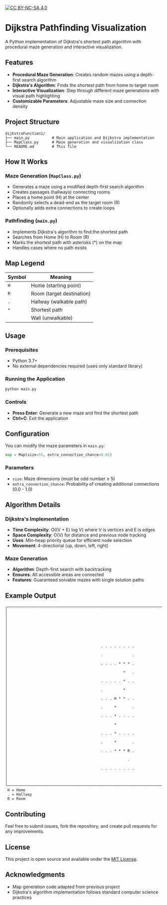 [![CC BY-NC-SA 4.0][cc-by-nc-sa-shield]][cc-by-nc-sa]

[cc-by-nc-sa]: http://creativecommons.org/licenses/by-nc-sa/4.0/
[cc-by-nc-sa-shield]: https://img.shields.io/badge/License-CC%20BY--NC--SA%204.0-lightgrey.svg


# Dijkstra Pathfinding Visualization

A Python implementation of Dijkstra's shortest path algorithm with procedural maze generation and interactive visualization.

## Features

- **Procedural Maze Generation**: Creates random mazes using a depth-first search algorithm
- **Dijkstra's Algorithm**: Finds the shortest path from home to target room
- **Interactive Visualization**: Step through different maze generations with visual path highlighting
- **Customizable Parameters**: Adjustable maze size and connection density

## Project Structure

```
dijkstraFunction1/
├── main.py          # Main application and Dijkstra implementation
├── MapClass.py      # Maze generation and visualization class
└── README.md        # This file
```

## How It Works

### Maze Generation (`MapClass.py`)
- Generates a maze using a modified depth-first search algorithm
- Creates passages (hallways) connecting rooms
- Places a home point (H) at the center
- Randomly selects a dead-end as the target room (R)
- Optionally adds extra connections to create loops

### Pathfinding (`main.py`)
- Implements Dijkstra's algorithm to find the shortest path
- Searches from Home (H) to Room (R)
- Marks the shortest path with asterisks (*) on the map
- Handles cases where no path exists

## Map Legend

| Symbol | Meaning |
|--------|---------|
| `H`    | Home (starting point) |
| `R`    | Room (target destination) |
| `.`    | Hallway (walkable path) |
| `*`    | Shortest path |
| ` `    | Wall (unwalkable) |

## Usage

### Prerequisites
- Python 3.7+
- No external dependencies required (uses only standard library)

### Running the Application

```bash
python main.py
```

### Controls
- **Press Enter**: Generate a new maze and find the shortest path
- **Ctrl+C**: Exit the application

## Configuration

You can modify the maze parameters in `main.py`:

```python
map = Map(size=51, extra_connection_chance=0.01)
```

### Parameters
- `size`: Maze dimensions (must be odd number ≥ 5)
- `extra_connection_chance`: Probability of creating additional connections (0.0 - 1.0)

## Algorithm Details

### Dijkstra's Implementation
- **Time Complexity**: O((V + E) log V) where V is vertices and E is edges
- **Space Complexity**: O(V) for distance and previous node tracking
- **Uses**: Min-heap priority queue for efficient node selection
- **Movement**: 4-directional (up, down, left, right)

### Maze Generation
- **Algorithm**: Depth-first search with backtracking
- **Ensures**: All accessible areas are connected
- **Features**: Guaranteed solvable mazes with single solution paths

## Example Output

```
┌──────────────────────────────────────────────────────────────────────────────────────────────────────┐
│                                                                                                      │
│                                                                                                      │
│                                                                                                      │
│                                                                                                      │
│                                          . . . . . . . .                                           │
│                                          .             .                                           │
│                                          . . . . * * * .                                           │
│                                                    *   .                                           │
│                                          . . . . . * . .                                           │
│                                          .         *                                               │
│                                          . . . H * * . .                                           │
│                                          .     *       .                                           │
│                                          . . . * . . . .                                           │
│                                                *                                                   │
│                                          . . . * . . . .                                           │
│                                          .     *       .                                           │
│                                          . . . * * * R .                                           │
│                                                      .                                             │
│                                          . . . . . . . .                                           │
│                                                                                                      │
└──────────────────────────────────────────────────────────────────────────────────────────────────────┘
 H = Home
 . = Hallway
 R = Room
```

## Contributing

Feel free to submit issues, fork the repository, and create pull requests for any improvements.

## License

This project is open source and available under the [MIT License](LICENSE).

## Acknowledgments

- Map generation code adapted from previous project
- Dijkstra's algorithm implementation follows standard computer science practices

